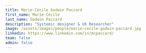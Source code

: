 ```yaml
---
title: Marie-Cécile Godwin Paccard
first_name: Marie-Cécile
last_name: Godwin Paccard
description: "Systemic designer & UX Researcher"
image: /assets/images/people/marie-cecile-godwin-paccard.jpg
linkedin: https://www.linkedin.com/in/mcpaccard/
team: false
admin: false
---
```

